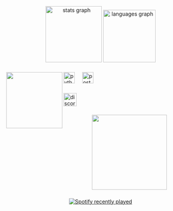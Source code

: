 <div align="center">
  <img src="https://github-readme-stats.vercel.app/api?username=leanlol&hide_title=false&hide_rank=false&show_icons=true&include_all_commits=true&count_private=true&disable_animations=false&theme=dracula&locale=en&hide_border=false" height="150" alt="stats graph" />
  <img src="https://github-readme-stats.vercel.app/api/top-langs?username=leanlol&locale=en&hide_title=false&layout=compact&card_width=260&langs_count=5&theme=dracula&hide_border=false" height="140" alt="languages graph" />
</div>

###

<img align="left" height="150" src="https://i.pinimg.com/736x/74/76/aa/7476aa2634e11c055afe970182d8fb3a.jpg"  />

###

<div align="left">
  <img src="https://cdn.jsdelivr.net/gh/devicons/devicon/icons/python/python-original.svg" height="30" alt="python logo"  />
  <img width="12" />
  <img src="https://cdn.jsdelivr.net/gh/devicons/devicon/icons/postgresql/postgresql-original.svg" height="30" alt="postgresql logo"  />
</div>

###

<div align="left">
  <a href="https://discord.gg/xDxKgYJGuG" target="_blank">
    <img src="https://img.shields.io/static/v1?message=Discord&logo=discord&label=&color=7289DA&logoColor=white&labelColor=&style=for-the-badge" height="35" alt="discord logo"  />
  </a>
</div>

###

<div align="center">
  <img height="200" src="https://count.getloli.com/@:leanlol?name=%3Aleanlol&theme=booru-qualityhentais&padding=4&offset=0&align=top&scale=1&pixelated=1&darkmode=auto"  />
</div>

###

<div align="center">
  <a href="https://open.spotify.com/user/31sya3vgc2ywz5a7rurtlriefu64">
    <img src="https://spotify-recently-played-readme.vercel.app/api?user=31sya3vgc2ywz5a7rurtlriefu64&count=1" alt="Spotify recently played"  />
  </a>
</div>

###
